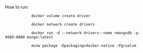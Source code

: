 How to run:

```
            docker volume create driver
```
```
            docker network create drivers
```
```
            docker run -d --network drivers--name <mongodb -p 8080:8080 mongo:latest
```
```
            mvnw package -Dpackaging=docker-native -Pgraalvm
```
